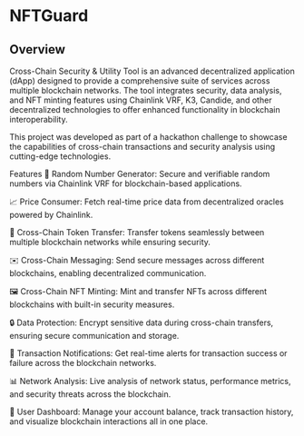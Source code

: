 # NFTGuard

## Overview
Cross-Chain Security & Utility Tool is an advanced decentralized application (dApp) designed to provide a comprehensive suite of services across multiple blockchain networks. The tool integrates security, data analysis, and NFT minting features using Chainlink VRF, K3, Candide, and other decentralized technologies to offer enhanced functionality in blockchain interoperability.

This project was developed as part of a hackathon challenge to showcase the capabilities of cross-chain transactions and security analysis using cutting-edge technologies.

Features
🎲 Random Number Generator: Secure and verifiable random numbers via Chainlink VRF for blockchain-based applications.

📈 Price Consumer: Fetch real-time price data from decentralized oracles powered by Chainlink.

🔄 Cross-Chain Token Transfer: Transfer tokens seamlessly between multiple blockchain networks while ensuring security.

✉️ Cross-Chain Messaging: Send secure messages across different blockchains, enabling decentralized communication.

🖼️ Cross-Chain NFT Minting: Mint and transfer NFTs across different blockchains with built-in security measures.

🔒 Data Protection: Encrypt sensitive data during cross-chain transfers, ensuring secure communication and storage.

📩 Transaction Notifications: Get real-time alerts for transaction success or failure across the blockchain networks.

📊 Network Analysis: Live analysis of network status, performance metrics, and security threats across the blockchain.

👤 User Dashboard: Manage your account balance, track transaction history, and visualize blockchain interactions all in one place.
